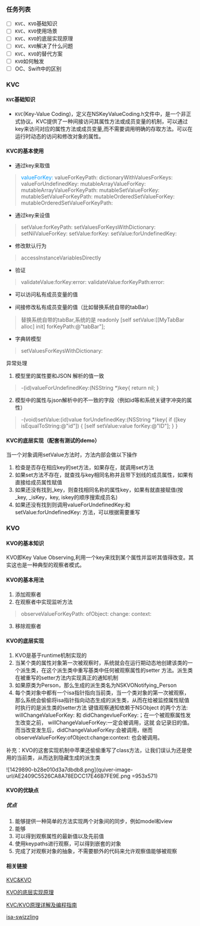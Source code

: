 ### 任务列表
- [ ] `KVC`、`KVO`基础知识
- [ ] `KVC`、`KVO`使用场景
- [ ] `KVC`、`KVO`的底层实现原理
- [ ] `KVC`、`KVO`解决了什么问题
- [ ] `KVC`、`KVO`的替代方案
- [ ] `KVO`如何触发
- [ ] OC、Swift中的区别
 
### KVC
#### `KVC`基础知识 
- `KVC`(Key-Value Coding)，定义在NSKeyValueCoding.h文件中，是一个非正式协议。KVC提供了一种间接访问其属性方法或成员变量的机制，可以通过key来访问对应的属性方法或成员变量,而不需要调用明确的存取方法。可以在运行时动态的访问和修改对象的属性。

#### KVC的基本使用
- 通过key来取值
> <font color=#0099ff >valueForKey:</font>
> valueForKeyPath:
> dictionaryWithValuesForKeys:
> valueForUndefinedKey:
> mutableArrayValueForKey:
> mutableArrayValueForKeyPath:
> mutableSetValueForKey:
> mutableSetValueForKeyPath:
> mutableOrderedSetValueForKey:
> mutableOrderedSetValueForKeyPath:


- 通过key来设值
> setValue:forKeyPath:
> setValuesForKeysWithDictionary:
> setNilValueForKey:
> setValue:forKey:
> setValue:forUndefinedKey:

- 修改默认行为
> accessInstanceVariablesDirectly

- 验证
> validateValue:forKey:error:
> validateValue:forKeyPath:error:


- 可以访问私有成员变量的值

- 间接修改私有成员变量的值（比如替换系统自带的tabBar）
> 替换系统自带的tabBar,系统的是 readonly
[self setValue:[[MyTabBar alloc] init] forKeyPath:@"tabBar"];
- 字典转模型

> setValuesForKeysWithDictionary:

异常处理
1. 模型里的属性要和JSON 解析的值一致

> -(id)valueForUndefinedKey:(NSString *)key{
    return nil;
}


2. 模型中的属性与json解析中的不一致的字段（例如id等和系统关键字冲突的属性）

> -(void)setValue:(id)value forUndefinedKey:(NSString *)key{ 
if ([key isEqualToString:@"id"]) {
    [self setValue:value forKey:@"ID"]; 
  }
}

#### KVC的底层实现（配套有测试的demo）
当一个对象调用setValue方法时，方法内部会做以下操作
1. 检查是否存在相应key的set方法，如果存在，就调用set方法
2. 如果set方法不存在，就查找与key相同名称并且带下划线的成员属性，如果有直接给成员属性赋值
3. 如果还没有找到_key，则查找相同名称的属性key，如果有就直接赋值(按 _key, _isKey，key, iskey的顺序搜索成员名)
4. 如果还没有找到则调用valueForUndefinedKey:和setValue:forUndefinedKey: 方法，可以根据需要重写


### KVO
#### KVO的基本知识
KVO即Key Value Observing,利用一个key来找到某个属性并监听其值得改变。其实这也是一种典型的观察者模式。
#### KVO的基本用法
1. 添加观察者
2. 在观察者中实现监听方法

> observeValueForKeyPath: ofObject: change: context:

3. 移除观察者

#### KVO的底层实现
1. KVO是基于runtime机制实现的
2. 当某个类的属性对象第一次被观察时，系统就会在运行期动态地创建该类的一个派生类，在这个派生类中重写基类中任何被观察属性的setter 方法。派生类在被重写的setter方法内实现真正的通知机制
3. 如果原类为Person，那么生成的派生类名为NSKVONotifying_Person
4. 每个类对象中都有一个isa指针指向当前类，当一个类对象的第一次被观察，那么系统会偷偷将isa指针指向动态生成的派生类，从而在给被监控属性赋值时执行的是派生类的setter方法
键值观察通知依赖于NSObject 的两个方法: willChangeValueForKey: 和 didChangevlueForKey:；在一个被观察属性发生改变之前， willChangeValueForKey:一定会被调用，这就 会记录旧的值。而当改变发生后，didChangeValueForKey:会被调用，继而 observeValueForKey:ofObject:change:context: 也会被调用。

补充：KVO的这套实现机制中苹果还偷偷重写了class方法，让我们误认为还是使用的当前类，从而达到隐藏生成的派生类

![1429890-b28e010d3a7dbdb8.png](quiver-image-url/AE2409C5526CA8A78EDCC17E46B7FE9E.png =953x571)



#### KVO的优缺点
##### 优点
1. 能够提供一种简单的方法实现两个对象间的同步，例如model和view
2. 能够
3. 可以得到观察属性的最新值以及先前值
4. 使用keypaths进行观察，可以得到嵌套的对象
5. 完成了对观察对象的抽象，不需要额外的代码来允许观察值能够被观察

#### 相关链接
[KVC&KVO](https://www.jianshu.com/p/f1393d10109d)

[KVO的底层实现原理](https://www.jianshu.com/p/829864680648)

[KVC/KVO原理详解及编程指南](https://blog.csdn.net/iunion/article/details/46890809)

[isa-swizzling](http://www.pluto-y.com/isa-swizzling-and-runtime/)


